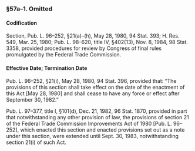 ### §57a–1. Omitted ###

#### Codification ####

Section, Pub. L. 96–252, §21(a)–(h), May 28, 1980, 94 Stat. 393; H. Res. 549, Mar. 25, 1980; Pub. L. 98–620, title IV, §402(13), Nov. 8, 1984, 98 Stat. 3358, provided procedures for review by Congress of final rules promulgated by the Federal Trade Commission.

#### Effective Date; Termination Date ####

Pub. L. 96–252, §21(i), May 28, 1980, 94 Stat. 396, provided that: “The provisions of this section shall take effect on the date of the enactment of this Act [May 28, 1980] and shall cease to have any force or effect after September 30, 1982.”

Pub. L. 97–377, title I, §101(d), Dec. 21, 1982, 96 Stat. 1870, provided in part that notwithstanding any other provision of law, the provisions of section 21 of the Federal Trade Commission Improvements Act of 1980 [Pub. L. 96–252], which enacted this section and enacted provisions set out as a note under this section, were extended until Sept. 30, 1983, notwithstanding section 21(i) of such Act.